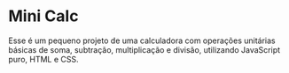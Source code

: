# Mini Calc

Esse é um pequeno projeto de uma calculadora com operações unitárias básicas de soma, subtração, multiplicação e divisão, utilizando JavaScript puro, HTML e CSS.

